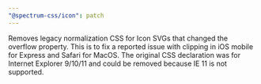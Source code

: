 ```yaml
---
"@spectrum-css/icon": patch
---
```


Removes legacy normalization CSS for Icon SVGs that changed the overflow property. This is to fix a reported issue with clipping in iOS mobile for Express and Safari for MacOS.
The original CSS declaration was for Internet Explorer 9/10/11 and could be removed because IE 11 is not supported.

